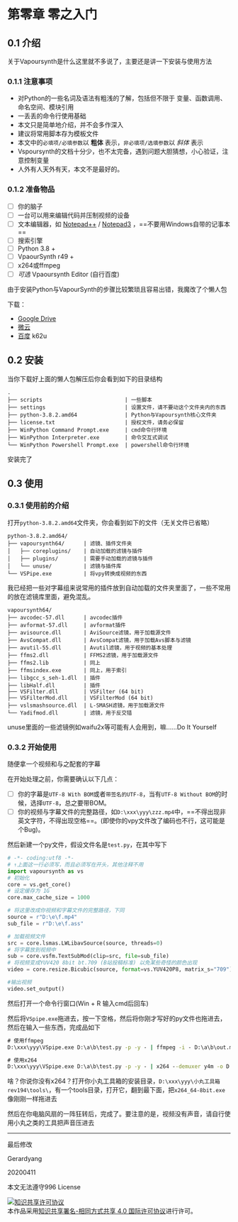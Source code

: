 # 第零章 零之入门

<!-- toc -->

## 0.1 介绍

关于Vapoursynth是什么这里就不多说了，主要还是讲一下安装与使用方法

### 0.1.1 注意事项

 - 对Python的一些名词及语法有粗浅的了解，包括但不限于 变量、函数调用、命名空间、模块引用
 - 一丢丢的命令行使用基础
 - 本文只是简单地介绍，并不会多作深入
 - 建议将常用脚本存为模板文件
 - 本文中的`必填项/必填参数`以 **粗体** 表示，`非必填项/选填参数`以 *斜体* 表示
 - Vspoursynth的文档十分少，也不太完备，遇到问题大胆猜想，小心验证，注意控制变量
 - 人外有人天外有天，本文不是最好的。

### 0.1.2 准备物品
 - [ ] 你的脑子
 - [ ] 一台可以用来编辑代码并压制视频的设备
 - [ ] 文本编辑器，如 [Notepad++](https://notepad-plus-plus.org/) / [Notepad3](https://www.rizonesoft.com/downloads/notepad3/) ，==不要用Windows自带的记事本==
 - [ ] 搜索引擎
 - [ ] Python 3.8 +
 - [ ] VpaourSynth r49 +
 - [ ] x264或ffmpeg
 - [ ] *可选* Vpaoursynth Editor (自行百度)

由于安装Python与VapourSynth的步骤比较繁琐且容易出错，我魔改了个懒人包

下载：
 - [Google Drive](https://drive.google.com/open?id=1sLTF5cjP5PTsligmYVWnKJqSjxXQzxls)
 - [微云](https://share.weiyun.com/5PyzHDP)
 - [百度](https://pan.baidu.com/s/1XgKSOo-gfmDCkr_s0J9A2w) k62u

## 0.2 安装

当你下载好上面的懒人包解压后你会看到如下的目录结构
```text
.
├── scripts                          | 一些脚本
├── settings                         | 设置文件，请不要动这个文件夹内的东西
├── python-3.8.2.amd64               | Python与Vapoursynth核心文件夹
├── license.txt                      | 授权文件，请务必保留
├── WinPython Command Prompt.exe     | cmd命令行环境
├── WinPython Interpreter.exe        | 命令交互式调试
└── WinPython Powershell Prompt.exe  | powershell命令行环境
```

安装完了

## 0.3 使用

### 0.3.1 使用前的介绍

打开`python-3.8.2.amd64`文件夹，你会看到如下的文件（无关文件已省略）

```text
python-3.8.2.amd64/
├── vapoursynth64/      | 滤镜、插件文件夹
│   ├── coreplugins/    | 自动加载的滤镜与插件
│   ├── plugins/        | 需要手动加载的滤镜与插件
│   └── unuse/          | 滤镜与插件库
└── VSPipe.exe          | 将vpy转换成视频的东西
```

我已经把一些对字幕组来说常用的插件放到自动加载的文件夹里面了，一些不常用的放在滤镜库里面，避免混乱。

```text
vapoursynth64/  
├── avcodec-57.dll      | avcodec插件
├── avformat-57.dll     | avformat插件
├── avisource.dll       | AviSource滤镜，用于加载源文件
├── AvsCompat.dll       | AvsCompat滤镜，用于加载Avs脚本与滤镜
├── avutil-55.dll       | Avutil滤镜，用于视频的基本处理
├── ffms2.dll           | FFMS2滤镜，用于加载源文件
├── ffms2.lib           | 同上
├── ffmsindex.exe       | 同上，用于索引
├── libgcc_s_seh-1.dll  | 插件
├── libHalf.dll         | 插件
├── VSFilter.dll        | VSFilter (64 bit)
├── VSFilterMod.dll     | VSFilterMod (64 bit)
├── vslsmashsource.dll  | L-SMASH滤镜，用于加载源文件
└── Yadifmod.dll        | 滤镜，用于反交错
```

unuse里面的一些滤镜例如waifu2x等可能有人会用到，嘛……Do It Yourself

### 0.3.2 开始使用

随便拿一个视频和与之配套的字幕

在开始处理之前，你需要确认以下几点：
 - [ ] 你的字幕是`UTF-8 With BOM`或者`带签名的UTF-8`，当有`UTF-8 Without BOM`的时候，选择`UTF-8`，总之要带BOM。
 - [ ] 你的视频与字幕文件的完整路径，如`D:\xxx\yyy\zzz.mp4`中，==不得出现非英文字符，不得出现空格==。(即使你的vpy文件改了编码也不行，这可能是个Bug)。

然后新建一个py文件，假设文件名是`test.py`，在其中写下

```python 3
# -*- coding:utf8 -*-
# ↑上面这一行必须写，而且必须写在开头，其他注释不用
import vapoursynth as vs
# 初始化
core = vs.get_core()
# 设定缓存为 1G
core.max_cache_size = 1000

# 将这里改成你视频和字幕文件的完整路径，下同
source = r"D:\e\f.mp4"
sub_file = r"D:\e\f.ass"

# 加载视频文件
src = core.lsmas.LWLibavSource(source, threads=0)
# 将字幕放到视频中
sub = core.vsfm.TextSubMod(clip=src, file=sub_file)
# 将视频变成YUV420 8bit bt.709 (B站投稿标准) 以免某些奇怪的颜色出现
video = core.resize.Bicubic(source, format=vs.YUV420P8, matrix_s="709")

#输出视频
video.set_output()
```

然后打开一个命令行窗口(Win + R 输入cmd后回车)

然后将`VSpipe.exe`拖进去，按一下空格，然后将你刚才写好的py文件也拖进去，然后在输入一些东西，完成品如下

```cmd
# 使用ffmpeg
D:\xxx\yyy\VSpipe.exe D:\a\b\test.py -p -y - | ffmpeg -i - D:\a\b\out.mp4

# 使用x264
D:\xxx\yyy\VSpipe.exe D:\a\b\test.py -p -y - | x264 --demuxer y4m -o D:\a\b\out.mp4 -
```

啥？你说你没有x264？打开你小丸工具箱的安装目录，`D:\xxx\yyy\小丸工具箱rev194\tools\`，有一个tools目录，打开它，翻到最下面，把`x264_64-8bit.exe`像刚刚一样拖进去

然后在你电脑风扇的一阵狂转后，完成了。要注意的是，视频没有声音，请自行使用小丸之类的工具把声音压进去


---
最后修改

Gerardyang

20200411

本文无法遵守996 License

<a rel="license" href="https://creativecommons.org/licenses/by-sa/4.0/"><img alt="知识共享许可协议" style="border-width:0" src="https://i.creativecommons.org/l/by-sa/4.0/88x31.png" /></a><br />本作品采用<a rel="license" href="http://creativecommons.org/licenses/by-sa/4.0/">知识共享署名-相同方式共享 4.0 国际许可协议</a>进行许可。
